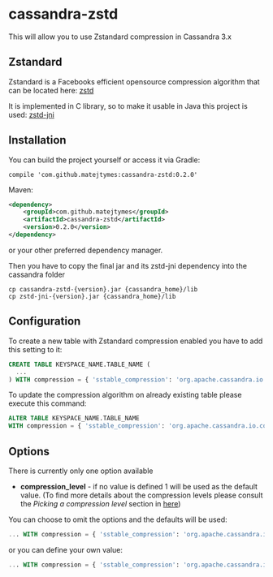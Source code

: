 # cassandra-zstd
This will allow you to use Zstandard compression in Cassandra 3.x

## Zstandard

Zstandard is a Facebooks efficient opensource compression algorithm that can be located here: [zstd](https://github.com/facebook/zstd)

It is implemented in C library, so to make it usable in Java this project is used: [zstd-jni](https://github.com/luben/zstd-jni)

## Installation

You can build the project yourself or access it via Gradle:

`compile 'com.github.matejtymes:cassandra-zstd:0.2.0'`

Maven:

```Xml
<dependency>
    <groupId>com.github.matejtymes</groupId>
    <artifactId>cassandra-zstd</artifactId>
    <version>0.2.0</version>
</dependency>
```

or your other preferred dependency manager.

Then you have to copy the final jar and its zstd-jni dependency into the cassandra folder

```{r, engine='bash'}
cp cassandra-zstd-{version}.jar {cassandra_home}/lib
cp zstd-jni-{version}.jar {cassandra_home}/lib
```

## Configuration

To create a new table with Zstandard compression enabled you have to add this setting to it:
 
```Sql
CREATE TABLE KEYSPACE_NAME.TABLE_NAME (
  ...
) WITH compression = { 'sstable_compression': 'org.apache.cassandra.io.compress.ZstdCompressor', [options] }

```

To update the compression algorithm on already existing table please execute this command:

```Sql
ALTER TABLE KEYSPACE_NAME.TABLE_NAME 
WITH compression = { 'sstable_compression': 'org.apache.cassandra.io.compress.ZstdCompressor', [options] }
```

## Options

There is currently only one option available

- **compression_level** - if no value is defined 1 will be used as the default value. (To find more details about the compression levels please consult the *Picking a compression level* section in [here](https://code.facebook.com/posts/1658392934479273/smaller-and-faster-data-compression-with-zstandard/))
  
You can choose to omit the options and the defaults will be used:
```Sql
... WITH compression = { 'sstable_compression': 'org.apache.cassandra.io.compress.ZstdCompressor' }
```
or you can define your own value:
```Sql
... WITH compression = { 'sstable_compression': 'org.apache.cassandra.io.compress.ZstdCompressor',  'compression_level': '16'}
```
